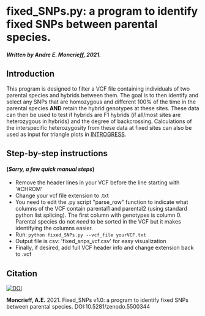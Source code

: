 # fixed_SNPs.py: a program to identify fixed SNPs between parental species.

##### Written by Andre E. Moncrieff, 2021.

## Introduction 

This program is designed to filter a VCF file containing individuals of two parental species and hybrids between them. The goal is to then identify and select any SNPs that are homozygous and different 100% of the time in the parental species **AND** retain the hybrid genotypes at these sites. These data can then be used to test if hybrids are F1 hybrids (if all/most sites are heterozygous in hybrids) and the degree of backcrossing. Calculations of the interspecific heterozygosity from these data at fixed sites can also be used as input for triangle plots in  [INTROGRESS](http://www.uwyo.edu/buerkle/software/introgress/).

## Step-by-step instructions 
#### (*Sorry, a few quick manual steps*)

- Remove the header lines in your VCF before the line starting with '#CHROM'
- Change your vcf file extension to .txt
- You need to edit the .py script "parse_row" function to indicate what columns of the VCF contain parental1 and parental2 (using standard python list splicing). The first column with genotypes is column 0. Parental species do not *need* to be sorted in the VCF but it makes identifying the columns easier.
- Run: `python fixed_SNPs.py --vcf_file yourVCF.txt` 
- Output file is csv: 'fixed_snps_vcf.csv' for easy visualization
- Finally, if desired, add full VCF header info and change extension back to .vcf

## Citation
[![DOI](https://zenodo.org/badge/404860790.svg)](https://zenodo.org/badge/latestdoi/404860790)

**Moncrieff, A.E.** 2021. Fixed_SNPs v1.0: a program to identify fixed SNPs between parental species. DOI:10.5281/zenodo.5500344